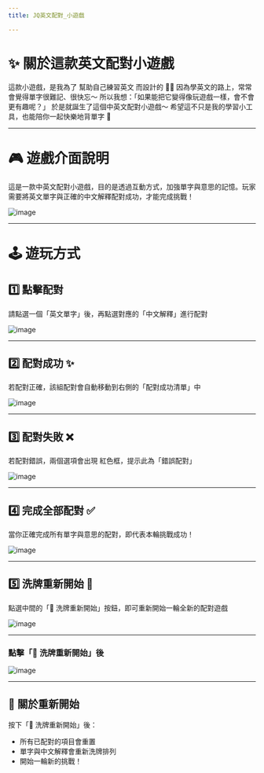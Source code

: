```yaml
---
title: JQ英文配對_小遊戲

---
```


# ✨ 關於這款英文配對小遊戲
這款小遊戲，是我為了 幫助自己練習英文 而設計的 📝💬
因為學英文的路上，常常會覺得單字很難記、很快忘～
所以我想：「如果能把它變得像玩遊戲一樣，會不會更有趣呢？」
於是就誕生了這個中英文配對小遊戲～
希望這不只是我的學習小工具，也能陪你一起快樂地背單字 🎈

---


# 🎮 遊戲介面說明
這是一款中英文配對小遊戲，目的是透過互動方式，加強單字與意思的記憶。玩家需要將英文單字與正確的中文解釋配對成功，才能完成挑戰！

![image](https://hackmd.io/_uploads/HkR5hQ7mee.png)

---

# 🕹️ 遊玩方式

## 1️⃣ 點擊配對
請點選一個「英文單字」後，再點選對應的「中文解釋」進行配對

![image](https://hackmd.io/_uploads/HyEza7X7ge.png)

---

## 2️⃣ 配對成功 ✨
若配對正確，該組配對會自動移動到右側的「配對成功清單」中

![image](https://hackmd.io/_uploads/Sy-qp77Xxl.png)


---


## 3️⃣ 配對失敗 ❌
若配對錯誤，兩個選項會出現 紅色框，提示此為「錯誤配對」

![image](https://hackmd.io/_uploads/BkzsaQXXgx.png)

---


## 4️⃣ 完成全部配對 ✅
當你正確完成所有單字與意思的配對，即代表本輪挑戰成功！

![image](https://hackmd.io/_uploads/BJnxA7XXll.png)


---

## 5️⃣ 洗牌重新開始 🔄
點選中間的「🔄 洗牌重新開始」按鈕，即可重新開始一輪全新的配對遊戲

![image](https://hackmd.io/_uploads/rJ04A7Xmeg.png)

---

###  點擊「🔄 洗牌重新開始」後
![image](https://hackmd.io/_uploads/ryYUCXQmeg.png)

---

## 🔁 關於重新開始
按下「🔄 洗牌重新開始」後：
* 所有已配對的項目會重置
* 單字與中文解釋會重新洗牌排列
* 開始一輪新的挑戰！
